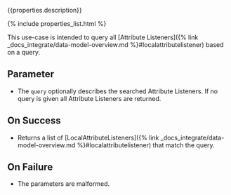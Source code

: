 {{properties.description}}

{% include properties_list.html %}

This use-case is intended to query all [Attribute Listeners]({% link _docs_integrate/data-model-overview.md %}#localattributelistener)
based on a query.

## Parameter

- The `query` optionally describes the searched Attribute Listeners. If no query is given all Attribute Listeners are returned.

## On Success

- Returns a list of [LocalAttributeListeners]({% link _docs_integrate/data-model-overview.md %}#localattributelistener) that match the query.

## On Failure

- The parameters are malformed.
